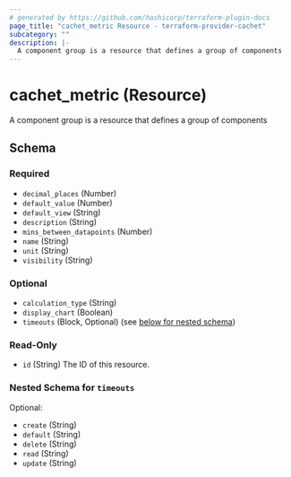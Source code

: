 ```yaml
---
# generated by https://github.com/hashicorp/terraform-plugin-docs
page_title: "cachet_metric Resource - terraform-provider-cachet"
subcategory: ""
description: |-
  A component group is a resource that defines a group of components
---
```


# cachet_metric (Resource)

A component group is a resource that defines a group of components



<!-- schema generated by tfplugindocs -->
## Schema

### Required

- `decimal_places` (Number)
- `default_value` (Number)
- `default_view` (String)
- `description` (String)
- `mins_between_datapoints` (Number)
- `name` (String)
- `unit` (String)
- `visibility` (String)

### Optional

- `calculation_type` (String)
- `display_chart` (Boolean)
- `timeouts` (Block, Optional) (see [below for nested schema](#nestedblock--timeouts))

### Read-Only

- `id` (String) The ID of this resource.

<a id="nestedblock--timeouts"></a>
### Nested Schema for `timeouts`

Optional:

- `create` (String)
- `default` (String)
- `delete` (String)
- `read` (String)
- `update` (String)


